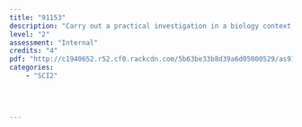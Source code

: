 ```yaml
---
title: "91153"
description: "Carry out a practical investigation in a biology context, with supervision"
level: "2"
assessment: "Internal"
credits: "4"
pdf: "http://c1940652.r52.cf0.rackcdn.com/5b63be33b8d39a6d05000529/as91153.pdf"
categories:
    - "SCI2"
    
    
    
    
---
```

